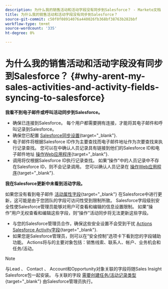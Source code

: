 ```yaml
---
description: 为什么我的销售活动和活动字段没有同步到Salesforce？ - Marketo文档 — 产品文档
title: 为什么我的销售活动和活动字段没有同步到Salesforce？
source-git-commit: c50f0f08914076a440026fb368bf38763b282bbf
workflow-type: tm+mt
source-wordcount: '335'
ht-degree: 0%

---
```


# 为什么我的销售活动和活动字段没有同步到Salesforce？ {#why-arent-my-sales-activities-and-activity-fields-syncing-to-salesforce}

**我看不到电子邮件或呼叫活动同步到Salesforce。**

* 确保已连接到Salesforce。 每个用户都需要拥有连接，才能将其电子邮件和呼叫记录到Salesforce。
* 确保您已配置 [Salesforce同步设置](/help/marketo/product-docs/marketo-sales-insight/actions/crm/salesforce-integration/sync-sales-activities-to-salesforce.md){target="_blank"}.
* 电子邮件将根据Salesforce ID作为主要查找而电子邮件地址作为次要查找来执行记录查找。 您可以在中确认人员记录具有链接到他们的Salesforce ID和电子邮件地址 [操作Web应用程序](https://toutapp.com/next#command_center){target="_blank"}.
* 调用将仅根据Salesforce ID执行记录查找。 如果“操作”中的人员记录中不存在Salesforce ID，则不会记录调用。 您可以确认人员记录在 [操作Web应用程序](https://toutapp.com/next#command_center){target="_blank"}.

**我在Salesforce更新中未看到活动字段。**

如果您没有看到电子邮件 [活动属性字段](/help/marketo/product-docs/marketo-sales-insight/actions/crm/salesforce-package-configuration/logging-sales-activity-attributes-to-salesforce.md){target="_blank"} 在Salesforce中进行更新，这可能是由于您团队的字段可访问性受到限制所致。 Salesforce字段级别安全性使Salesforce管理员能够对用户可查看和编辑的信息设置限制。 如果“操作”用户无权查看和编辑这些字段，则“操作”活动同步将无法更新这些字段。

* 与您的Salesforce管理员合作，确保这些安全设置不会受到干扰 [Actions Salesforce Activity字段](/help/marketo/product-docs/marketo-sales-insight/actions/crm/salesforce-package-configuration/logging-sales-activity-attributes-to-salesforce.md){target="_blank"}.
* 如果您是Salesforce管理员，则可以在“安全控制”选项卡下看到您的字段辅助功能。 Actions将与的主要对象包括：销售线索、联系人、帐户、业务机会和任务/活动。

>[!NOTE]
>
>与Lead 、 Contact 、 Account和Opportunity对象关联的字段将随Sales Insight Salesforce包一起安装。 与关联的字段 [需要创建任务/活动记录类型](/help/marketo/product-docs/marketo-sales-insight/actions/crm/salesforce-package-configuration/logging-sales-activity-attributes-to-salesforce.md){target="_blank"} 由Salesforce管理员执行。

